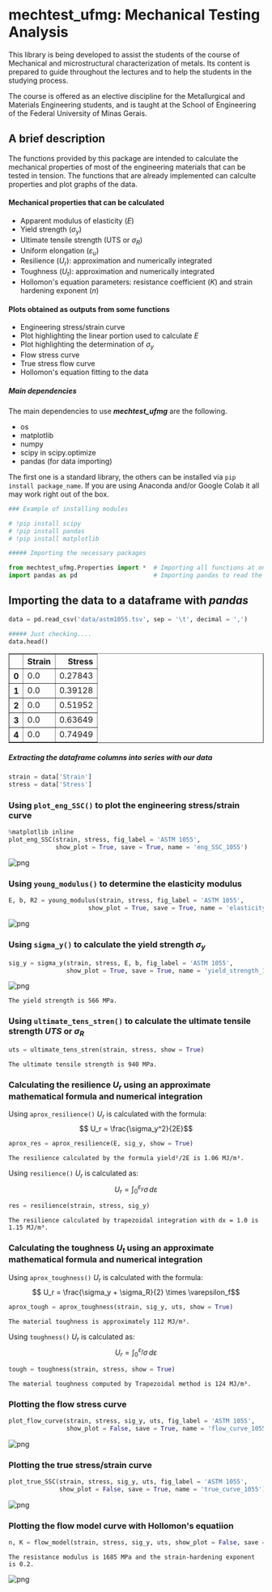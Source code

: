 # mechtest_ufmg: Mechanical Testing Analysis 

This library is being developed to assist the students of the course of Mechanical and microstructural characterization of metals. Its content is prepared to guide throughout the lectures and to help the students in the studying process. 

The course is offered as an elective discipline for the Metallurgical and Materials Engineering students, and is taught at the School of Engineering of the Federal University of Minas Gerais. 

## A brief description

The functions provided by this package are intended to calculate the mechanical properties of most of the engineering materials that can be tested in tension. The functions that are already implemented can calculte properties and plot graphs of the data. 

#### Mechanical properties that can be calculated 

* Apparent modulus of elasticity ($E$)
* Yield strength ($\sigma_y$)
* Ultimate tensile strength (UTS or $\sigma_R$)
* Uniform elongation ($\varepsilon_u$)
* Resilience ($U_r$): approximation and numerically integrated
* Toughness ($U_t$): approximation and numerically integrated
* Hollomon's equation parameters: resistance coefficient ($K$) and strain hardening exponent ($n$)

#### Plots obtained as outputs from some functions

* Engineering stress/strain curve
* Plot highlighting the linear portion used to calculate $E$
* Plot highlighting the determination of $\sigma_y$
* Flow stress curve
* True stress flow curve
* Hollomon's equation fitting to the data

##### Main dependencies

The main dependencies to use *__mechtest_ufmg__* are the following.

* os
* matplotlib
* numpy
* scipy in scipy.optimize
* pandas (for data importing)

The first one is a standard library, the others can be installed via `pip install package_name`. If you are using Anaconda and/or Google Colab it all may work right out of the box.



```python
### Example of installing modules

# !pip install scipy
# !pip install pandas
# !pip install matplotlib
```


```python
##### Importing the necessary packages

from mechtest_ufmg.Properties import *  # Importing all functions at once
import pandas as pd                     # Importing pandas to read the data
```

## Importing the data to a dataframe with *pandas*


```python
data = pd.read_csv('data/astm1055.tsv', sep = '\t', decimal = ',')
```


```python
##### Just checking....
data.head()
```




<div>
<style scoped>
    .dataframe tbody tr th:only-of-type {
        vertical-align: middle;
    }

    .dataframe tbody tr th {
        vertical-align: top;
    }

    .dataframe thead th {
        text-align: right;
    }
</style>
<table border="1" class="dataframe">
  <thead>
    <tr style="text-align: right;">
      <th></th>
      <th>Strain</th>
      <th>Stress</th>
    </tr>
  </thead>
  <tbody>
    <tr>
      <th>0</th>
      <td>0.0</td>
      <td>0.27843</td>
    </tr>
    <tr>
      <th>1</th>
      <td>0.0</td>
      <td>0.39128</td>
    </tr>
    <tr>
      <th>2</th>
      <td>0.0</td>
      <td>0.51952</td>
    </tr>
    <tr>
      <th>3</th>
      <td>0.0</td>
      <td>0.63649</td>
    </tr>
    <tr>
      <th>4</th>
      <td>0.0</td>
      <td>0.74949</td>
    </tr>
  </tbody>
</table>
</div>



##### Extracting the dataframe columns into series with our data


```python
strain = data['Strain']
stress = data['Stress']
```

### Using `plot_eng_SSC()` to plot the engineering stress/strain curve


```python
%matplotlib inline
plot_eng_SSC(strain, stress, fig_label = 'ASTM 1055', 
             show_plot = True, save = True, name = 'eng_SSC_1055')

```


    
![png](docs/output_11_0.png)
    


### Using `young_modulus()` to determine the elasticity modulus


```python
E, b, R2 = young_modulus(strain, stress, fig_label = 'ASTM 1055', 
                      show_plot = True, save = True, name = 'elasticity_1055')

```


    
![png](docs/output_13_0.png)
    


### Using `sigma_y()` to calculate the yield strength $\sigma_y$


```python
sig_y = sigma_y(strain, stress, E, b, fig_label = 'ASTM 1055', 
                show_plot = True, save = True, name = 'yield_strength_1055')

```


    
![png](docs/output_15_0.png)
    


    The yield strength is 566 MPa.


### Using `ultimate_tens_stren()` to calculate the ultimate tensile strength $UTS$ or $\sigma_R$



```python
uts = ultimate_tens_stren(strain, stress, show = True)
```

    The ultimate tensile strength is 940 MPa. 


### Calculating the resilience $U_r$ using an approximate mathematical formula and numerical integration

Using `aprox_resilience()` $U_r$ is calculated with the formula: 
                    $$ U_r = \frac{\sigma_y^2}{2E}$$
                    


```python
aprox_res = aprox_resilience(E, sig_y, show = True)
```

    The resilience calculated by the formula yield²/2E is 1.06 MJ/m³. 


Using `resilience()` $U_r$ is calculated as:
                    $$ U_r = \int_{0}^{\varepsilon_y} \sigma \,d \varepsilon $$


```python
res = resilience(strain, stress, sig_y)
```

    The resilience calculated by trapezoidal integration with dx = 1.0 is 1.15 MJ/m³. 


### Calculating the toughness $U_t$ using an approximate mathematical formula and numerical integration

Using `aprox_toughness()` $U_r$ is calculated with the formula: 
                    $$ U_r = \frac{\sigma_y + \sigma_R}{2} \times \varepsilon_f$$
                    


```python
aprox_tough = aprox_toughness(strain, sig_y, uts, show = True)
```

    The material toughness is approximately 112 MJ/m³.


Using `toughness()` $U_r$ is calculated as:
                    $$ U_r = \int_{0}^{\varepsilon_f} \sigma \,d \varepsilon $$


```python
tough = toughness(strain, stress, show = True)
```

    The material toughness computed by Trapezoidal method is 124 MJ/m³. 


### Plotting the flow stress curve 


```python
plot_flow_curve(strain, stress, sig_y, uts, fig_label = 'ASTM 1055', 
                show_plot = False, save = True, name = 'flow_curve_1055')

```


    
![png](docs/output_27_0.png)
    


### Plotting the true stress/strain curve


```python
plot_true_SSC(strain, stress, sig_y, uts, fig_label = 'ASTM 1055', 
              show_plot = False, save = True, name = 'true_curve_1055')

```


    
![png](docs/output_29_0.png)
    


### Plotting the flow model curve with Hollomon's equatiion


```python
n, K = flow_model(strain, stress, sig_y, uts, show_plot = False, save = True, name = 'Hollomon_1055')
```

    The resistance modulus is 1685 MPa and the strain-hardening exponent is 0.2.



    
![png](docs/output_31_1.png)
    


